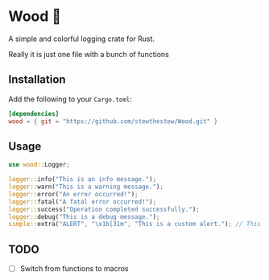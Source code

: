 # Wood 🌲  

A simple and colorful logging crate for Rust.

Really it is just one file with a bunch of functions

## Installation  
Add the following to your `Cargo.toml`:  
```toml
[dependencies]
wood = { git = "https://github.com/stewthestew/Wood.git" }
```

## Usage  
```rust
use wood::Logger;

logger::info("This is an info message.");
logger::warn("This is a warning message.");
logger::error("An error occurred!");
logger::fatal("A fatal error occurred!");
logger::success("Operation completed successfully.");
logger::debug("This is a debug message.");
simple::extra("ALERT", "\x1b[31m", "This is a custom alert."); // This will not provide the current date
```

## TODO
- [ ] Switch from functions to macros
